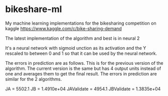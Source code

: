 # bikeshare-ml
My machine learning implementations for the bikesharing competition on kaggle https://www.kaggle.com/c/bike-sharing-demand

The latest implementation of the algorithm and best is in neural 2

It's a neural network with sigmoid unction as its activation and the Y rescaled to between 0 and 1 so that it can be used by the neural network.

The errors in prediction are as follows. This is for the previous version of the algorithm. The current version is the same but has 4 output units instead of one and averages them to get the final result. The errors in prediction are similar for the 2 algorithms.

JA =  5502.1
JB =    1.4910e+04
JAValidate =  4954.1
JBValidate =    1.3835e+04
